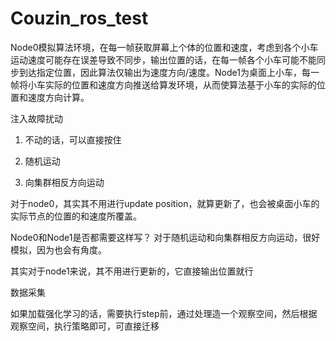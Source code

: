 # Couzin_ros_test


Node0模拟算法环境，在每一帧获取屏幕上个体的位置和速度，考虑到各个小车运动速度可能存在误差导致不同步，输出位置的话，在每一帧各个小车可能不能同步到达指定位置，因此算法仅输出为速度方向/速度。Node1为桌面上小车，每一帧将小车实际的位置和速度方向推送给算发环境，从而使算法基于小车的实际的位置和速度方向计算。


注入故障扰动

1.	不动的话，可以直接按住

2.	随机运动

3.	向集群相反方向运动


对于node0，其实其不用进行update position，就算更新了，也会被桌面小车的实际节点的位置的和速度所覆盖。

Node0和Node1是否都需要这样写？
对于随机运动和向集群相反方向运动，很好模拟，因为也会有角度。

其实对于node1来说，其不用进行更新的，它直接输出位置就行

数据采集

如果加载强化学习的话，需要执行step前，通过处理造一个观察空间，然后根据观察空间，执行策略即可，可直接迁移
